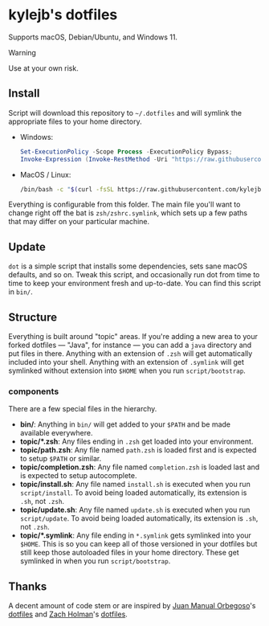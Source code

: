 # kylejb's dotfiles

Supports macOS, Debian/Ubuntu, and Windows 11.

> [!Warning]
> Use at your own risk.

## Install

Script will download this repository to `~/.dotfiles` and will symlink the appropriate files to your home directory.

- Windows:

  ```ps1
  Set-ExecutionPolicy -Scope Process -ExecutionPolicy Bypass;
  Invoke-Expression (Invoke-RestMethod -Uri "https://raw.githubusercontent.com/kylejb/dotfiles/HEAD/installer.ps1")
  ```

- MacOS / Linux:

  ```bash
  /bin/bash -c "$(curl -fsSL https://raw.githubusercontent.com/kylejb/dotfiles/HEAD/installer.sh)"
  ```

Everything is configurable from this folder. The main file you'll want to change right off the bat is `zsh/zshrc.symlink`, which sets up a few paths that may differ on your particular machine.

## Update

`dot` is a simple script that installs some dependencies, sets sane macOS defaults, and so on. Tweak this script, and occasionally run dot from time to time to keep your environment fresh and up-to-date. You can find this script in `bin/`.

## Structure

Everything is built around "topic" areas. If you're adding a new area to your
forked dotfiles — "Java", for instance — you can add a `java` directory and put
files in there. Anything with an extension of `.zsh` will get automatically
included into your shell. Anything with an extension of `.symlink` will get
symlinked without extension into `$HOME` when you run `script/bootstrap`.

### components

There are a few special files in the hierarchy.

- **bin/**: Anything in `bin/` will get added to your `$PATH` and be made
  available everywhere.
- **topic/\*.zsh**: Any files ending in `.zsh` get loaded into your
  environment.
- **topic/path.zsh**: Any file named `path.zsh` is loaded first and is
  expected to setup `$PATH` or similar.
- **topic/completion.zsh**: Any file named `completion.zsh` is loaded
  last and is expected to setup autocomplete.
- **topic/install.sh**: Any file named `install.sh` is executed when you run `script/install`. To avoid being loaded automatically, its extension is `.sh`, not `.zsh`.
- **topic/update.sh**: Any file named `update.sh` is executed when you run `script/update`. To avoid being loaded automatically, its extension is `.sh`, not `.zsh`.
- **topic/\*.symlink**: Any file ending in `*.symlink` gets symlinked into
  your `$HOME`. This is so you can keep all of those versioned in your dotfiles
  but still keep those autoloaded files in your home directory. These get
  symlinked in when you run `script/bootstrap`.

## Thanks

A decent amount of code stem or are inspired by [Juan Manual Orbegoso](https://github.com/JMOrbegoso)'s [dotfiles](https://github.com/JMOrbegoso/Dotfiles-for-Windows-11)
and [Zach Holman](https://github.com/holman)'s [dotfiles](https://github.com/holman/dotfiles).
